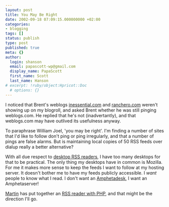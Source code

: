 ```yaml
---
layout: post
title: You May Be Right
date: 2002-09-18 07:09:15.000000000 +02:00
categories:
- blogging
tags: []
status: publish
type: post
published: true
meta: {}
author:
  login: shanson
  email: papascott-wp@gmail.com
  display_name: PapaScott
  first_name: Scott
  last_name: Hanson
# excerpt: !ruby/object:Hpricot::Doc
  # options: {}
---
```

<p>I noticed that Brent's weblogs <a href="http://inessential.com/">inessential.com</a> and <a href="http://ranchero.com/">ranchero.com</a> weren't showing up on my blogroll, and asked Brent whether he was still pinging weblogs.com. He replied that he's not (inadvertantly), and that weblogs.com may have outlived its usefulness anyway.</p>
<p>To paraphrase William Joel, 'you may be right'.  I'm finding a number of sites that I'd like to follow don't ping or ping irregularly, and that a number of pings are false alarms. But is maintaining local copies of 50 RSS feeds over dialup really a better alternative?</p>
<p>With all due respect to <a href="http://ranchero.com/software/netnewswire/">desktop RSS readers</a>, I have too many desktops for that to be practical. The only thing my desktops have in common is Mozilla. For me it makes more sense to keep the feeds I want to follow at my hosting server. It doesn't bother me to have my feeds publicly accessible. I <em>want</em> people to know what I read. I don't want an <a href="http://www.disobey.com/amphetadesk/">Amphetadesk</a>, I want an Amphetaserver!</p>
<p><a href="http://traumwind.tierpfad.de/blog/">Martin</a> has put together an <a href="http://traumwind.server-wg.de/blog/magpie/index.php?url=http://traumwind.tierpfad.de/blog/rss.php">RSS reader with PHP</a>, and that might be the direction I'll go.</p>
